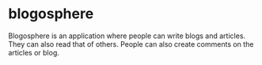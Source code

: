 # blogosphere
Blogosphere is an application where people can write blogs and articles. 
They can also read that of others. 
People can also create comments on the articles or blog. 

